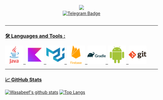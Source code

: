 <div id="header" align="center">
  <img src="https://media.giphy.com/media/M9gbBd9nbDrOTu1Mqx/giphy.gif" width="100"/>
</div>
<div id="badges" align="center">
  <a href="https://t.me/daito34">
  <img src="https://img.shields.io/badge/Telegram-blue?style=for-the-badge&logo=telegram&logoColor=white" alt="Telegram Badge"/>
  <br>
<img align="center" src="https://komarev.com/ghpvc/?username=tokyodaito&style=flat-square&color=blue" alt=""/>
</div>

---

### :hammer_and_wrench: Languages and Tools :
  <div>
    <img src="https://github.com/devicons/devicon/blob/master/icons/java/java-original-wordmark.svg" title="Java" alt="Java" width="60" height="60"/>&nbsp;
    <img src="https://github.com/devicons/devicon/blob/master/icons/kotlin/kotlin-original.svg" title="Kotlin" alt="Kotlin" width="60" height="60"/>&nbsp;
    <img src="https://github.com/devicons/devicon/blob/master/icons/materialui/materialui-original.svg" title="Material UI" alt="Material UI" width="60" height="60"/>&nbsp;
    <img src="https://github.com/devicons/devicon/blob/master/icons/firebase/firebase-plain-wordmark.svg" title="Firebase" alt="Firebase" width="60" height="60"/>&nbsp;
    <img src="https://github.com/devicons/devicon/blob/master/icons/gradle/gradle-original-wordmark.svg" title="Gradle" alt="Gradle" width="60" height="60"/>&nbsp;
    <img src="https://github.com/devicons/devicon/blob/master/icons/android/android-original.svg" title="Android" alt="Android" width="60" height="60"/>&nbsp;
    <img src="https://github.com/devicons/devicon/blob/master/icons/git/git-original-wordmark.svg" title="Git" **alt="Git" width="60" height="60"/>
  </div>
</div>

---

### 📈 GitHub Stats

[![Wasabeef's github stats](https://github-readme-stats.vercel.app/api?username=tokyodaito&show_icons=true&line_height=21&show_icons=true&theme=vue&hide_border=true)](https://github.com/anuraghazra/github-readme-stats)
[![Top Langs](https://github-readme-stats.vercel.app/api/top-langs/?username=tokyodaito&show_icons=true&layout=compact&theme=vue&hide_border=true)](https://github.com/anuraghazra/github-readme-stats)
